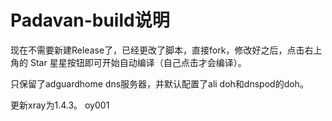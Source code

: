 # Padavan-build说明
现在不需要新建Release了，已经更改了脚本，直接fork，修改好之后，点击右上角的 Star 星星按钮即可开始自动编译（自己点击才会编译）。

只保留了adguardhome dns服务器，并默认配置了ali doh和dnspod的doh。

更新xray为1.4.3。
oy001

